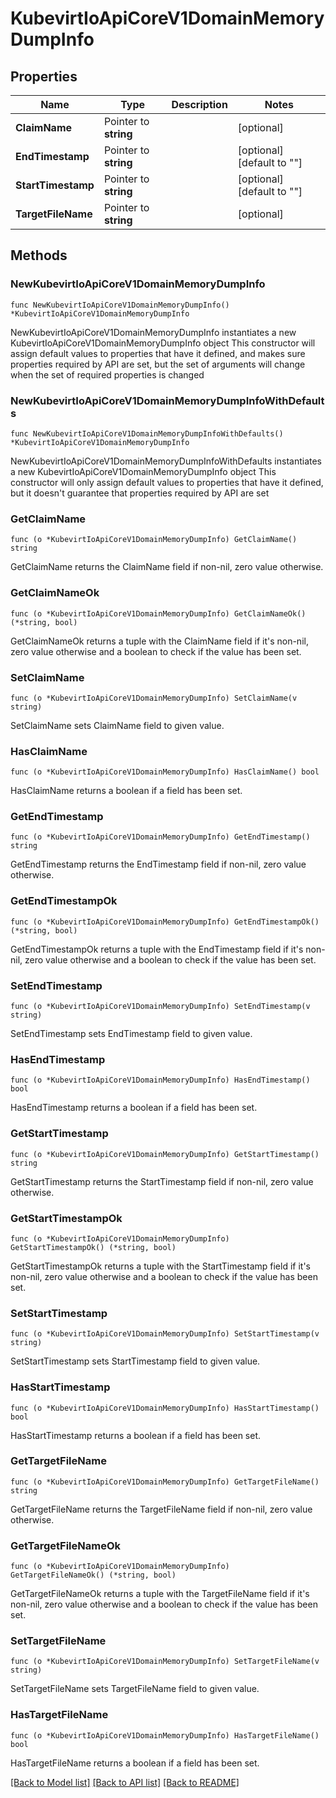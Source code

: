 # KubevirtIoApiCoreV1DomainMemoryDumpInfo

## Properties

Name | Type | Description | Notes
------------ | ------------- | ------------- | -------------
**ClaimName** | Pointer to **string** |  | [optional] 
**EndTimestamp** | Pointer to **string** |  | [optional] [default to ""]
**StartTimestamp** | Pointer to **string** |  | [optional] [default to ""]
**TargetFileName** | Pointer to **string** |  | [optional] 

## Methods

### NewKubevirtIoApiCoreV1DomainMemoryDumpInfo

`func NewKubevirtIoApiCoreV1DomainMemoryDumpInfo() *KubevirtIoApiCoreV1DomainMemoryDumpInfo`

NewKubevirtIoApiCoreV1DomainMemoryDumpInfo instantiates a new KubevirtIoApiCoreV1DomainMemoryDumpInfo object
This constructor will assign default values to properties that have it defined,
and makes sure properties required by API are set, but the set of arguments
will change when the set of required properties is changed

### NewKubevirtIoApiCoreV1DomainMemoryDumpInfoWithDefaults

`func NewKubevirtIoApiCoreV1DomainMemoryDumpInfoWithDefaults() *KubevirtIoApiCoreV1DomainMemoryDumpInfo`

NewKubevirtIoApiCoreV1DomainMemoryDumpInfoWithDefaults instantiates a new KubevirtIoApiCoreV1DomainMemoryDumpInfo object
This constructor will only assign default values to properties that have it defined,
but it doesn't guarantee that properties required by API are set

### GetClaimName

`func (o *KubevirtIoApiCoreV1DomainMemoryDumpInfo) GetClaimName() string`

GetClaimName returns the ClaimName field if non-nil, zero value otherwise.

### GetClaimNameOk

`func (o *KubevirtIoApiCoreV1DomainMemoryDumpInfo) GetClaimNameOk() (*string, bool)`

GetClaimNameOk returns a tuple with the ClaimName field if it's non-nil, zero value otherwise
and a boolean to check if the value has been set.

### SetClaimName

`func (o *KubevirtIoApiCoreV1DomainMemoryDumpInfo) SetClaimName(v string)`

SetClaimName sets ClaimName field to given value.

### HasClaimName

`func (o *KubevirtIoApiCoreV1DomainMemoryDumpInfo) HasClaimName() bool`

HasClaimName returns a boolean if a field has been set.

### GetEndTimestamp

`func (o *KubevirtIoApiCoreV1DomainMemoryDumpInfo) GetEndTimestamp() string`

GetEndTimestamp returns the EndTimestamp field if non-nil, zero value otherwise.

### GetEndTimestampOk

`func (o *KubevirtIoApiCoreV1DomainMemoryDumpInfo) GetEndTimestampOk() (*string, bool)`

GetEndTimestampOk returns a tuple with the EndTimestamp field if it's non-nil, zero value otherwise
and a boolean to check if the value has been set.

### SetEndTimestamp

`func (o *KubevirtIoApiCoreV1DomainMemoryDumpInfo) SetEndTimestamp(v string)`

SetEndTimestamp sets EndTimestamp field to given value.

### HasEndTimestamp

`func (o *KubevirtIoApiCoreV1DomainMemoryDumpInfo) HasEndTimestamp() bool`

HasEndTimestamp returns a boolean if a field has been set.

### GetStartTimestamp

`func (o *KubevirtIoApiCoreV1DomainMemoryDumpInfo) GetStartTimestamp() string`

GetStartTimestamp returns the StartTimestamp field if non-nil, zero value otherwise.

### GetStartTimestampOk

`func (o *KubevirtIoApiCoreV1DomainMemoryDumpInfo) GetStartTimestampOk() (*string, bool)`

GetStartTimestampOk returns a tuple with the StartTimestamp field if it's non-nil, zero value otherwise
and a boolean to check if the value has been set.

### SetStartTimestamp

`func (o *KubevirtIoApiCoreV1DomainMemoryDumpInfo) SetStartTimestamp(v string)`

SetStartTimestamp sets StartTimestamp field to given value.

### HasStartTimestamp

`func (o *KubevirtIoApiCoreV1DomainMemoryDumpInfo) HasStartTimestamp() bool`

HasStartTimestamp returns a boolean if a field has been set.

### GetTargetFileName

`func (o *KubevirtIoApiCoreV1DomainMemoryDumpInfo) GetTargetFileName() string`

GetTargetFileName returns the TargetFileName field if non-nil, zero value otherwise.

### GetTargetFileNameOk

`func (o *KubevirtIoApiCoreV1DomainMemoryDumpInfo) GetTargetFileNameOk() (*string, bool)`

GetTargetFileNameOk returns a tuple with the TargetFileName field if it's non-nil, zero value otherwise
and a boolean to check if the value has been set.

### SetTargetFileName

`func (o *KubevirtIoApiCoreV1DomainMemoryDumpInfo) SetTargetFileName(v string)`

SetTargetFileName sets TargetFileName field to given value.

### HasTargetFileName

`func (o *KubevirtIoApiCoreV1DomainMemoryDumpInfo) HasTargetFileName() bool`

HasTargetFileName returns a boolean if a field has been set.


[[Back to Model list]](../README.md#documentation-for-models) [[Back to API list]](../README.md#documentation-for-api-endpoints) [[Back to README]](../README.md)


